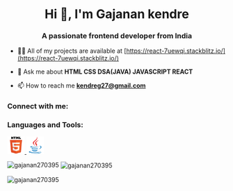 <h1 align="center">Hi 👋, I'm Gajanan kendre</h1>
<h3 align="center">A passionate frontend developer from India</h3>

- 👨‍💻 All of my projects are available at [https://react-7uewqi.stackblitz.io/](https://react-7uewqi.stackblitz.io/)

- 💬 Ask me about **HTML CSS DSA(JAVA) JAVASCRIPT REACT**

- 📫 How to reach me **kendreg27@gmail.com**

<h3 align="left">Connect with me:</h3>
<p align="left">
</p>

<h3 align="left">Languages and Tools:</h3>
<p align="left"> <a href="https://www.w3.org/html/" target="_blank" rel="noreferrer"> <img src="https://raw.githubusercontent.com/devicons/devicon/master/icons/html5/html5-original-wordmark.svg" alt="html5" width="40" height="40"/> </a> <a href="https://www.java.com" target="_blank" rel="noreferrer"> <img src="https://raw.githubusercontent.com/devicons/devicon/master/icons/java/java-original.svg" alt="java" width="40" height="40"/> </a> </p>

<p><img align="left" src="https://github-readme-stats.vercel.app/api/top-langs?username=gajanan270395&show_icons=true&locale=en&layout=compact" alt="gajanan270395" /></p>

<p>&nbsp;<img align="center" src="https://github-readme-stats.vercel.app/api?username=gajanan270395&show_icons=true&locale=en" alt="gajanan270395" /></p>

<p><img align="center" src="https://github-readme-streak-stats.herokuapp.com/?user=gajanan270395&" alt="gajanan270395" /></p>
